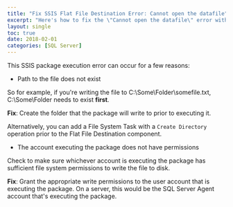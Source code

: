 ```yaml
---
title: "Fix SSIS Flat File Destination Error: Cannot open the datafile"
excerpt: "Here's how to fix the \"Cannot open the datafile\" error with SSIS Flat File Destinations."
layout: single
toc: true
date: 2018-02-01
categories: [SQL Server]
---
```


This SSIS package execution error can occur for a few reasons:

* Path to the file does not exist

So for example, if you're writing the file to C:\Some\Folder\somefile.txt, C:\Some\Folder needs to exist **first**.

**Fix**:  Create the folder that the package will write to prior to executing it.  

Alternatively, you can add a File System Task with a `Create Directory` operation prior to the Flat File Destination component.

* The account executing the package does not have permissions

Check to make sure whichever account is executing the package has sufficient file system permissions to write the file to disk.

**Fix**:  Grant the appropriate write permissions to the user account that is executing the package. On a server, this would be the SQL Server Agent account that's executing the package.
